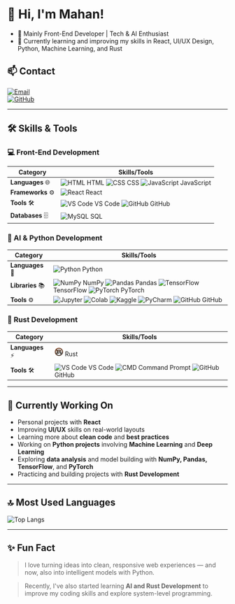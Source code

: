 # 👋 Hi, I'm Mahan!    
- 🚀 Mainly Front-End Developer | Tech & AI Enthusiast   
- 🌱 Currently learning and improving my skills in React, UI/UX Design, Python, Machine Learning, and Rust    

## 📫 Contact    

[![Email](https://img.shields.io/badge/-Email-D14836?style=flat&logo=Gmail&logoColor=white)](mailto:gnusmhn@gmail.com)   
[![GitHub](https://img.shields.io/badge/-GitHub-181717?style=flat&logo=GitHub&logoColor=white)](https://github.com/mhngenius)    

---  

## 🛠 Skills & Tools    

### 💻 Front-End Development    
| Category          | Skills/Tools                                                                 | 
|-------------------|------------------------------------------------------------------------------| 
| **Languages** 🌐  | <img src="https://cdn.jsdelivr.net/gh/devicons/devicon/icons/html5/html5-original.svg" alt="HTML" width="20"/> HTML <img src="https://cdn.jsdelivr.net/gh/devicons/devicon/icons/css3/css3-original.svg" alt="CSS" width="20"/> CSS <img src="https://cdn.jsdelivr.net/gh/devicons/devicon/icons/javascript/javascript-original.svg" alt="JavaScript" width="20"/> JavaScript | 
| **Frameworks** ⚙️ | <img src="https://cdn.jsdelivr.net/gh/devicons/devicon/icons/react/react-original.svg" alt="React" width="20"/> React | 
| **Tools** 🛠️      | <img src="https://cdn.jsdelivr.net/gh/devicons/devicon/icons/vscode/vscode-original.svg" alt="VS Code" width="20"/> VS Code <img src="https://cdn.jsdelivr.net/gh/devicons/devicon/icons/github/github-original.svg" alt="GitHub" width="20"/> GitHub | 
| **Databases** 🗄️  | <img src="https://cdn.jsdelivr.net/gh/devicons/devicon/icons/mysql/mysql-original.svg" alt="MySQL" width="20"/> SQL |  

### 🤖 AI & Python Development    
| Category          | Skills/Tools                                                                 | 
|-------------------|------------------------------------------------------------------------------| 
| **Languages** 🐍  | <img src="https://cdn.jsdelivr.net/gh/devicons/devicon/icons/python/python-original.svg" alt="Python" width="20"/> Python | 
| **Libraries** 📚  | <img src="https://cdn.jsdelivr.net/gh/devicons/devicon/icons/numpy/numpy-original.svg" alt="NumPy" width="20"/> NumPy <img src="https://cdn.jsdelivr.net/gh/devicons/devicon/icons/pandas/pandas-original.svg" alt="Pandas" width="20"/> Pandas <img src="https://cdn.jsdelivr.net/gh/devicons/devicon/icons/tensorflow/tensorflow-original.svg" alt="TensorFlow" width="20"/> TensorFlow <img src="https://cdn.jsdelivr.net/gh/devicons/devicon/icons/pytorch/pytorch-original.svg" alt="PyTorch" width="20"/> PyTorch | 
| **Tools** ⚙️      | <img src="https://img.shields.io/badge/Jupyter-F37626?style=for-the-badge&logo=Jupyter&logoColor=white" alt="Jupyter" height="20"/> <img src="https://img.shields.io/badge/Colab-F9AB00?style=for-the-badge&logo=googlecolab&logoColor=white" alt="Colab" height="20"/> <img src="https://img.shields.io/badge/Kaggle-20BEFF?style=for-the-badge&logo=Kaggle&logoColor=white" alt="Kaggle" height="20"/> <img src="https://img.shields.io/badge/PyCharm-000000?style=for-the-badge&logo=PyCharm&logoColor=white" alt="PyCharm" height="20"/> <img src="https://cdn.jsdelivr.net/gh/devicons/devicon/icons/github/github-original.svg" alt="GitHub" width="20"/> GitHub |  

### 🦀 Rust Development  
| Category          | Skills/Tools                                                                 | 
|-------------------|------------------------------------------------------------------------------| 
| **Languages** ⚡   | <img src="./Rust.png" alt="Rust" width="20"/> Rust | 
| **Tools** 🛠️      | <img src="https://cdn.jsdelivr.net/gh/devicons/devicon/icons/vscode/vscode-original.svg" alt="VS Code" width="20"/> VS Code <img src="https://img.shields.io/badge/CMD-4D4D4D?style=for-the-badge&logo=windows-terminal&logoColor=white" alt="CMD" height="20"/> Command Prompt <img src="https://cdn.jsdelivr.net/gh/devicons/devicon/icons/github/github-original.svg" alt="GitHub" width="20"/> GitHub |  

---  

## 📌 Currently Working On    
- Personal projects with **React**   
- Improving **UI/UX** skills on real-world layouts   
- Learning more about **clean code** and **best practices**   
- Working on **Python projects** involving **Machine Learning** and **Deep Learning**   
- Exploring **data analysis** and model building with **NumPy, Pandas, TensorFlow**, and **PyTorch**  
- Practicing and building projects with **Rust Development**  

---  

## 🔝 Most Used Languages    
![Top Langs](https://github-readme-stats.vercel.app/api/top-langs/?username=mhngenius&layout=compact&theme=radical)  

---  

## ✨ Fun Fact    
> I love turning ideas into clean, responsive web experiences — and now, also into intelligent models with Python.  

> Recently, I've also started learning **AI and Rust Development** to improve my coding skills and explore system-level programming.
